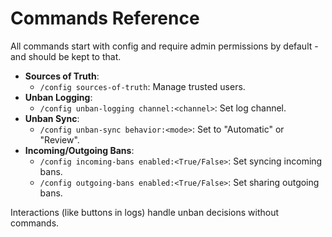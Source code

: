 # Commands Reference

All commands start with config and require admin permissions by default - and should be kept to that.

* **Sources of Truth**:
  * `/config sources-of-truth`: Manage trusted users.
* **Unban Logging**:
  * `/config unban-logging channel:<channel>`: Set log channel.
* **Unban Sync**:
  * `/config unban-sync behavior:<mode>`: Set to "Automatic" or "Review".
* **Incoming/Outgoing Bans**:
  * `/config incoming-bans enabled:<True/False>`: Set syncing incoming bans.
  * `/config outgoing-bans enabled:<True/False>`: Set sharing outgoing bans.

Interactions (like buttons in logs) handle unban decisions without commands.
